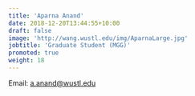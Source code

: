 ```yaml
---
title: 'Aparna Anand'
date: 2018-12-20T13:44:55+10:00
draft: false
image: 'http://wang.wustl.edu/img/AparnaLarge.jpg'
jobtitle: 'Graduate Student (MGG)'
promoted: true
weight: 18
---
```

Email: a.anand@wustl.edu